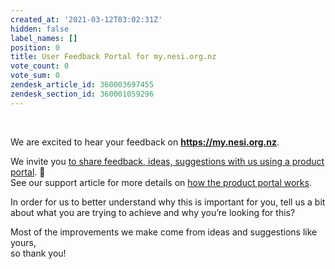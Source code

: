 ```yaml
---
created_at: '2021-03-12T03:02:31Z'
hidden: false
label_names: []
position: 0
title: User Feedback Portal for my.nesi.org.nz
vote_count: 0
vote_sum: 0
zendesk_article_id: 360003697455
zendesk_section_id: 360001059296
---
```


 

We are excited to hear your feedback on **https://my.nesi.org.nz**.

We invite you
<a href="https://portal.productboard.com/nesi/11-my-nesi-org-nz/tabs/31-released" class="external-link">to share feedback, ideas, suggestions with us using a product portal</a>.
🤔  
See our support article for more details on [how the product portal
works](https://support.nesi.org.nz/hc/en-gb/articles/360001504596).

In order for us to better understand why this is important for you, tell
us a bit about what you are trying to achieve and why you’re looking for
this?

Most of the improvements we make come from ideas and suggestions like
yours,  
so thank you!
